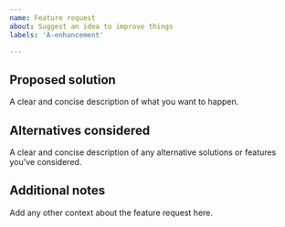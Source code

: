 ```yaml
---
name: Feature request
about: Suggest an idea to improve things
labels: 'A-enhancement'

---
```


## Proposed solution

A clear and concise description of what you want to happen.

## Alternatives considered

A clear and concise description of any alternative solutions or features you've considered.

## Additional notes

Add any other context about the feature request here.
